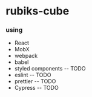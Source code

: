 # rubiks-cube

### using
* React
* MobX
* webpack
* babel
* styled components -- TODO
* eslint -- TODO
* prettier -- TODO
* Cypress -- TODO